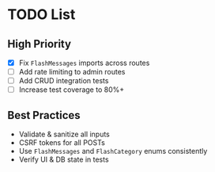 # TODO List

## High Priority
- [x] Fix `FlashMessages` imports across routes
- [ ] Add rate limiting to admin routes
- [ ] Add CRUD integration tests
- [ ] Increase test coverage to 80%+

## Best Practices
- Validate & sanitize all inputs
- CSRF tokens for all POSTs
- Use `FlashMessages` and `FlashCategory` enums consistently
- Verify UI & DB state in tests

